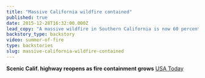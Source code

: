 ```yaml
---
title: "Massive California wildfire contained"
published: true
date: 2015-12-28T16:32:00.000Z
lead_copy: "A massive wildfire in Southern California is now 60 percent contained and evacuation orders have been lifted. Luckily it didn't follow in the steps of the infamous 1988 Yellowstone fire."
backstory_type: backstory
video: summer-of-fire
type: backstories
slug: massive-california-wildfire-contained
---
```


**Scenic Calif. highway reopens as fire containment grows**
[USA Today](http://www.usatoday.com/story/news/2015/12/26/wildfire-shuts-down-scenic-calif-coastal-highways/77916142/)

